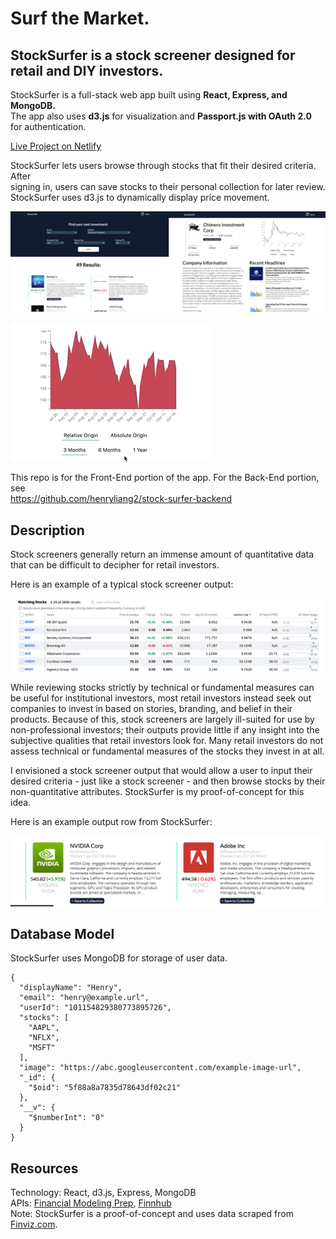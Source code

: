 # Surf the Market.
## StockSurfer is a stock screener designed for retail and DIY investors.

StockSurfer is a full-stack web app built using **React, Express, and MongoDB.**  
The app also uses **d3.js** for visualization and **Passport.js with OAuth 2.0** for authentication.

[Live Project on Netlify](https://stock-surfer.netlify.app)

StockSurfer lets users browse through stocks that fit their desired criteria. After  
signing in, users can save stocks to their personal collection for later review.  
StockSurfer uses d3.js to dynamically display price movement.

![demo](public/demo.jpg)

![demo](public/demo-chart.gif)
  
This repo is for the Front-End portion of the app. For the Back-End portion, see   
https://github.com/henryliang2/stock-surfer-backend

## Description

Stock screeners generally return an immense amount of quantitative data that can be difficult to decipher for retail investors. 

Here is an example of a typical stock screener output:

![typical stock screener example](public/ss-example.jpg)

While reviewing stocks strictly by technical or fundamental measures can be useful for institutional investors, most retail investors instead seek out companies to invest in based on stories, branding, and belief in their products. Because of this, stock screeners are largely ill-suited for use by non-professional investors; their outputs provide little if any insight into the subjective qualities that retail investors look for. Many retail investors do not assess technical or fundamental measures of the stocks they invest in at all.

I envisioned a stock screener output that would allow a user to input their desired criteria - just like a stock screener - and then browse stocks by their non-quantitative attributes. StockSurfer is my proof-of-concept for this idea.

Here is an example output row from StockSurfer:

![demo card](public/demo-card.png)

## Database Model

StockSurfer uses MongoDB for storage of user data.

    {
      "displayName": "Henry",
      "email": "henry@example.url",
      "userId": "101154829380773895726",
      "stocks": [
        "AAPL",
        "NFLX",
        "MSFT"
      ],
      "image": "https://abc.googleusercontent.com/example-image-url",
      "_id": {
        "$oid": "5f88a8a7835d78643df02c21"
      },
      "__v": {
        "$numberInt": "0"
      }
    }

## Resources
Technology: React, d3.js, Express, MongoDB  
APIs: [Financial Modeling Prep](https://financialmodelingprep.com), [Finnhub](https://finnhub.io/)   
Note: StockSurfer is a proof-of-concept and uses data scraped from [Finviz.com](https://finviz.com).
